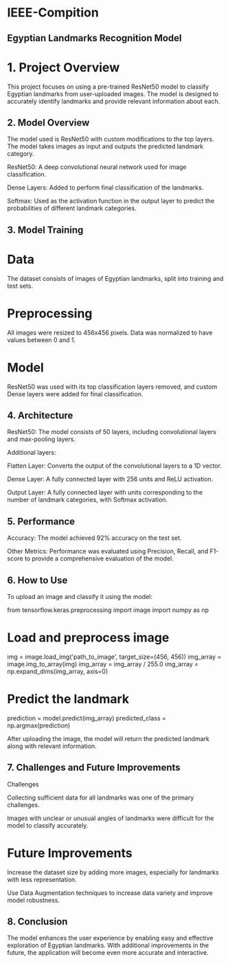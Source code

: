 # IEEE-Compition


## Egyptian Landmarks Recognition Model

# 1. Project Overview

This project focuses on using a pre-trained ResNet50 model to classify Egyptian landmarks from user-uploaded images. The model is designed to accurately identify landmarks and provide relevant information about each.




## 2. Model Overview

The model used is ResNet50 with custom modifications to the top layers. The model takes images as input and outputs the predicted landmark category.

ResNet50: A deep convolutional neural network used for image classification.

Dense Layers: Added to perform final classification of the landmarks.

Softmax: Used as the activation function in the output layer to predict the probabilities of different landmark categories.





## 3. Model Training

# Data
The dataset consists of images of Egyptian landmarks, split into training and test sets.

# Preprocessing
All images were resized to 456x456 pixels.
Data was normalized to have values between 0 and 1.

# Model
ResNet50 was used with its top classification layers removed, and custom Dense layers were added for final classification.




## 4. Architecture

ResNet50: The model consists of 50 layers, including convolutional layers and max-pooling layers.

Additional layers:

Flatten Layer: Converts the output of the convolutional layers to a 1D vector.

Dense Layer: A fully connected layer with 256 units and ReLU activation.

Output Layer: A fully connected layer with units corresponding to the number of landmark categories, with Softmax activation.






## 5. Performance

Accuracy: The model achieved 92% accuracy on the test set.

Other Metrics: Performance was evaluated using Precision, Recall, and F1-score to provide a comprehensive evaluation of the model.






## 6. How to Use

To upload an image and classify it using the model:

from tensorflow.keras.preprocessing import image
import numpy as np

# Load and preprocess image
img = image.load_img('path_to_image', target_size=(456, 456))
img_array = image.img_to_array(img)
img_array = img_array / 255.0
img_array = np.expand_dims(img_array, axis=0)

# Predict the landmark
prediction = model.predict(img_array)
predicted_class = np.argmax(prediction)


After uploading the image, the model will return the predicted landmark along with relevant information.






## 7. Challenges and Future Improvements

Challenges

Collecting sufficient data for all landmarks was one of the primary challenges.

Images with unclear or unusual angles of landmarks were difficult for the model to classify accurately.

# Future Improvements
Increase the dataset size by adding more images, especially for landmarks with less representation.

Use Data Augmentation techniques to increase data variety and improve model robustness.



## 8. Conclusion

The model enhances the user experience by enabling easy and effective exploration of Egyptian landmarks. With additional improvements in the future, the application will become even more accurate and interactive.
